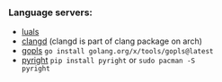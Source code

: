 ### Language servers:
* [luals](https://archlinux.org/packages/extra/x86_64/lua-language-server/)
* [clangd](https://clangd.llvm.org/installation.html)
(clangd is part of clang package on arch)
* [gopls](https://pkg.go.dev/golang.org/x/tools/gopls#section-readme)
<code>go install golang.org/x/tools/gopls@latest</code>
* [pyright](https://github.com/microsoft/pyright/tree/main)
<code>pip install pyright</code>
or
<code>sudo pacman -S pyright</code>
